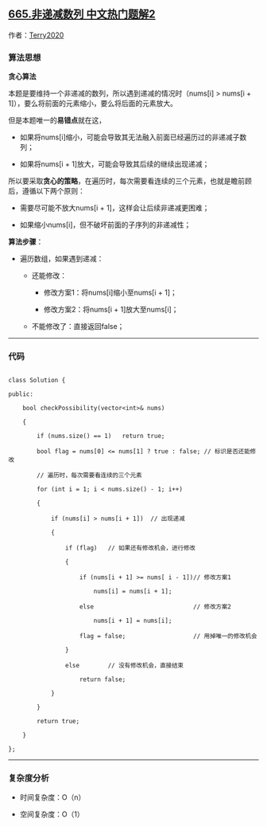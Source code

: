 ## [665.非递减数列 中文热门题解2](https://leetcode.cn/problems/non-decreasing-array/solutions/100000/yi-ding-yao-rang-ni-nong-dong-wei-shi-ya-u9te)

作者：[Terry2020](https://leetcode.cn/u/Terry2020)

### 算法思想
**贪心算法**  

本题是要维持一个非递减的数列，所以遇到递减的情况时（nums[i] > nums[i + 1]），要么将前面的元素缩小，要么将后面的元素放大。  

但是本题唯一的**易错点**就在这，
- 如果将nums[i]缩小，可能会导致其无法融入前面已经遍历过的非递减子数列；
- 如果将nums[i + 1]放大，可能会导致其后续的继续出现递减；

所以要采取**贪心的策略**，在遍历时，每次需要看连续的三个元素，也就是瞻前顾后，遵循以下两个原则：
- 需要尽可能不放大nums[i + 1]，这样会让后续非递减更困难；
- 如果缩小nums[i]，但不破坏前面的子序列的非递减性；

**算法步骤**：

- 遍历数组，如果遇到递减：
    - 还能修改：
        - 修改方案1：将nums[i]缩小至nums[i + 1]；
        - 修改方案2：将nums[i + 1]放大至nums[i]；
    - 不能修改了：直接返回false；

 
---
### 代码

```
class Solution {
public:
    bool checkPossibility(vector<int>& nums) 
    {
        if (nums.size() == 1)   return true;
        bool flag = nums[0] <= nums[1] ? true : false; // 标识是否还能修改
        // 遍历时，每次需要看连续的三个元素
        for (int i = 1; i < nums.size() - 1; i++)
        {
            if (nums[i] > nums[i + 1])  // 出现递减
            {
                if (flag)   // 如果还有修改机会，进行修改
                {
                    if (nums[i + 1] >= nums[ i - 1])// 修改方案1
                        nums[i] = nums[i + 1];
                    else                            // 修改方案2
                        nums[i + 1] = nums[i];      
                    flag = false;                   // 用掉唯一的修改机会
                }   
                else        // 没有修改机会，直接结束
                    return false;
            }
        }
        return true;
    }
};
```

---
### 复杂度分析
- 时间复杂度：O（n）
- 空间复杂度：O（1）